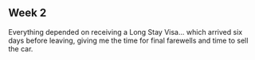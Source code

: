 ## Week 2
Everything depended on receiving a Long Stay Visa... which arrived six days before leaving, giving me the time for final farewells and time to sell the car.

